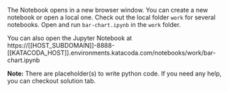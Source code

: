 The Notebook opens in a new browser window. You can create a new notebook or open a local one. Check out the local folder `work` for several notebooks. Open and run `bar-chart.ipynb` in the `work` folder.

You can also open the Jupyter Notebook at https://[[HOST_SUBDOMAIN]]-8888-[[KATACODA_HOST]].environments.katacoda.com/notebooks/work/bar-chart.ipynb

**Note:**
There are placeholder(s) to write python code. If you need any help, you can checkout solution tab.